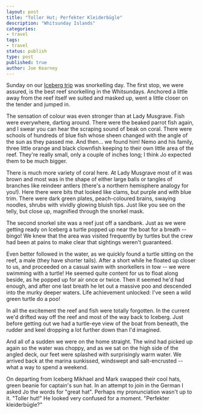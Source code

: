 ```yaml
---
layout: post
title: "Toller Hut; Perfekter Kleiderbügle"
description: "Whitsunday Islands"
categories:
- travel
tags:
- travel
status: publish
type: post
published: true
author: Joe Kearney
---
```


Sunday on our [Iceberg trip](/posts/iceberg-ahoy/) was snorkelling day. The first stop, we were assured, is the best reef snorkelling in the Whitsundays. Anchored a little away from the reef itself we suited and masked up, went a little closer on the tender and jumped in.

The sensation of colour was even stronger than at Lady Musgrave. Fish were everywhere, darting around. There were the beaked parrot fish again, and I swear you can hear the scraping sound of beak on coral. There were schools of hundreds of blue fish whose sheen changed with the angle of the sun as they passed me. And then... we found him! Nemo and his family, three little orange and black clownfish keeping to their own little area of the reef. They're really small, only a couple of inches long; I think Jo expected them to be much bigger.

There is much more variety of coral here. At Lady Musgrave most of it was brown and most was in the shape of either large balls or tangles of branches like reindeer antlers (there's a northern hemisphere analogy for you!). Here there were bits that looked like clams, but purple and with blue trim. There were dark green plates, peach-coloured brains, swaying noodles, shrubs with vividly glowing bluish tips. Just like you see on the telly, but close up, magnified through the snorkel mask.

The second snorkel site was a reef just off a sandbank. Just as we were getting ready on Iceberg a turtle popped up near the boat for a breath -- bingo! We knew that the area was visited frequently by turtles but the crew had been at pains to make clear that sightings weren't guaranteed.

Even better followed in the water, as we quickly found a turtle sitting on the reef, a male (they have shorter tails). After a short while he floated up closer to us, and proceeded on a casual swim with snorkellers in tow -- we were swimming with a turtle! He seemed quite content for us to float along beside, as he popped up for air once or twice. Then it seemed he'd had enough, and after one last breath he let out a massive poo and descended into the murky deeper waters. Life achievement unlocked: I've seen a wild green turtle do a poo!

In all the excitement the reef and fish were totally forgotten. In the current we'd drifted way off the reef and most of the way back to Iceberg. Just before getting out we had a turtle-eye view of the boat from beneath, the rudder and keel dropping a lot further down than I'd imagined.

And all of a sudden we were on the home straight. The wind had picked up again so the water was choppy, and as we sat on the high side of the angled deck, our feet were splashed with surprisingly warm water. We arrived back at the marina sunkissed, windswept and salt-encrusted -- what a way to spend a weekend.

On departing from Iceberg Mikhael and Mark swapped their cool hats, green beanie for captain's sun hat. In an attempt to join in the German I asked Jo the words for "great hat". Perhaps my pronunciation wasn't up to it. "Toller hut!" He looked very confused for a moment. "Perfekter kleiderbügle?"